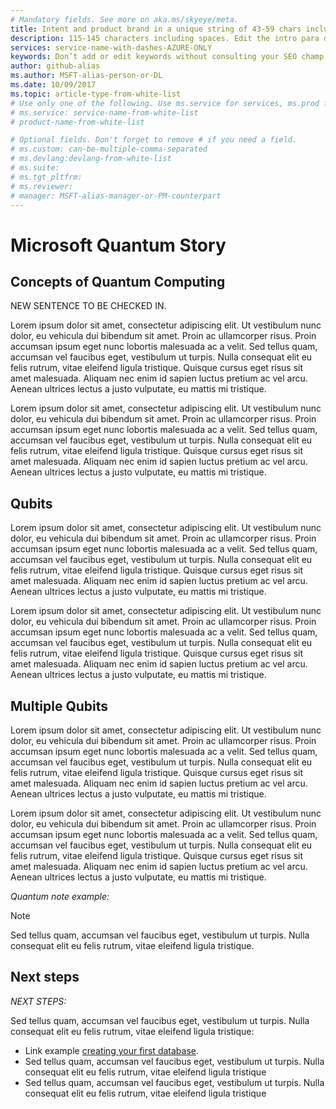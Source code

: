 ```yaml
---
# Mandatory fields. See more on aka.ms/skyeye/meta.
title: Intent and product brand in a unique string of 43-59 chars including spaces | Microsoft Docs 
description: 115-145 characters including spaces. Edit the intro para describing article intent to fit here. This abstract displays in the search result.
services: service-name-with-dashes-AZURE-ONLY 
keywords: Don’t add or edit keywords without consulting your SEO champ.
author: github-alias
ms.author: MSFT-alias-person-or-DL
ms.date: 10/09/2017
ms.topic: article-type-from-white-list
# Use only one of the following. Use ms.service for services, ms.prod for on-prem. Remove the # before the relevant field.
# ms.service: service-name-from-white-list
# product-name-from-white-list

# Optional fields. Don't forget to remove # if you need a field.
# ms.custom: can-be-multiple-comma-separated
# ms.devlang:devlang-from-white-list
# ms.suite: 
# ms.tgt_pltfrm:
# ms.reviewer:
# manager: MSFT-alias-manager-or-PM-counterpart
---
```


<!---
Purpose of an Overview article: 
1. To give a TECHNICAL overview of a service/product: What is it? Why should I use it? It's a "learn" topic that describes key benefits and our competitive advantage. It's not a "do" topic.
2. To help audiences who are new to service but who may be familiar with related concepts. 
3. To compare the service to another service/product that has some similar functionality, ex. SQL Database / SQL Data Warehouse, if appropriate. This info can be in a short list or table. 
-->

# Microsoft Quantum Story 
<!---
Unique, complements the page title, and 100 characters or fewer including spaces.
-->

## Concepts of Quantum Computing

<!---
Intro paragraph: 
1. 2-4 sentences (with a few bullet points if helpful).
2. What service is, why you use it.
3. Include a simple conceptual image if it will help customers understand the service and features. 
-->

NEW SENTENCE TO BE CHECKED IN.

Lorem ipsum dolor sit amet, consectetur adipiscing elit. Ut vestibulum nunc dolor, eu vehicula dui bibendum sit amet. Proin ac ullamcorper risus. Proin accumsan ipsum eget nunc lobortis malesuada ac a velit. Sed tellus quam, accumsan vel faucibus eget, vestibulum ut turpis. Nulla consequat elit eu felis rutrum, vitae eleifend ligula tristique. Quisque cursus eget risus sit amet malesuada. Aliquam nec enim id sapien luctus pretium ac vel arcu. Aenean ultrices lectus a justo vulputate, eu mattis mi tristique. 

Lorem ipsum dolor sit amet, consectetur adipiscing elit. Ut vestibulum nunc dolor, eu vehicula dui bibendum sit amet. Proin ac ullamcorper risus. Proin accumsan ipsum eget nunc lobortis malesuada ac a velit. Sed tellus quam, accumsan vel faucibus eget, vestibulum ut turpis. Nulla consequat elit eu felis rutrum, vitae eleifend ligula tristique. Quisque cursus eget risus sit amet malesuada. Aliquam nec enim id sapien luctus pretium ac vel arcu. Aenean ultrices lectus a justo vulputate, eu mattis mi tristique.

<!---
The H2s state the benefits.
1. Use  4-8 H2s. They are repeated in the right pane, which should not look cluttered.
2. Start with a verb. Two reasons: 1) verbs help users understand how to use the service, 2) the consistency improves scannability.
3. The section text relates benefits to supporting features with inline links to more detail. Use not just MS terms but also industry terms to improve SEO.
-->

## Qubits

Lorem ipsum dolor sit amet, consectetur adipiscing elit. Ut vestibulum nunc dolor, eu vehicula dui bibendum sit amet. Proin ac ullamcorper risus. Proin accumsan ipsum eget nunc lobortis malesuada ac a velit. Sed tellus quam, accumsan vel faucibus eget, vestibulum ut turpis. Nulla consequat elit eu felis rutrum, vitae eleifend ligula tristique. Quisque cursus eget risus sit amet malesuada. Aliquam nec enim id sapien luctus pretium ac vel arcu. Aenean ultrices lectus a justo vulputate, eu mattis mi tristique. 

Lorem ipsum dolor sit amet, consectetur adipiscing elit. Ut vestibulum nunc dolor, eu vehicula dui bibendum sit amet. Proin ac ullamcorper risus. Proin accumsan ipsum eget nunc lobortis malesuada ac a velit. Sed tellus quam, accumsan vel faucibus eget, vestibulum ut turpis. Nulla consequat elit eu felis rutrum, vitae eleifend ligula tristique. Quisque cursus eget risus sit amet malesuada. Aliquam nec enim id sapien luctus pretium ac vel arcu. Aenean ultrices lectus a justo vulputate, eu mattis mi tristique.

## Multiple Qubits

Lorem ipsum dolor sit amet, consectetur adipiscing elit. Ut vestibulum nunc dolor, eu vehicula dui bibendum sit amet. Proin ac ullamcorper risus. Proin accumsan ipsum eget nunc lobortis malesuada ac a velit. Sed tellus quam, accumsan vel faucibus eget, vestibulum ut turpis. Nulla consequat elit eu felis rutrum, vitae eleifend ligula tristique. Quisque cursus eget risus sit amet malesuada. Aliquam nec enim id sapien luctus pretium ac vel arcu. Aenean ultrices lectus a justo vulputate, eu mattis mi tristique. 

Lorem ipsum dolor sit amet, consectetur adipiscing elit. Ut vestibulum nunc dolor, eu vehicula dui bibendum sit amet. Proin ac ullamcorper risus. Proin accumsan ipsum eget nunc lobortis malesuada ac a velit. Sed tellus quam, accumsan vel faucibus eget, vestibulum ut turpis. Nulla consequat elit eu felis rutrum, vitae eleifend ligula tristique. Quisque cursus eget risus sit amet malesuada. Aliquam nec enim id sapien luctus pretium ac vel arcu. Aenean ultrices lectus a justo vulputate, eu mattis mi tristique.

<!---
Other guidelines: 
Tip, note, important, warning: Use these extensions SPARINGLY to highlight info that broadens a user's knowledge. *Tip* is an easier way to do something, *Note* is "by the way" info, *Important* is info critical to completing a task, *Warning* is serious potential problem such as data loss.
-->

*Quantum note example:*

> [!NOTE]
> Sed tellus quam, accumsan vel faucibus eget, vestibulum ut turpis. Nulla consequat elit eu felis rutrum, vitae eleifend ligula tristique.

## Next steps

<!---
Link to 3-4 logical next steps: Ex. Quickstart, pricing info and SLA, tutorial. Don't repeat links you've already provided. 
-->
*NEXT STEPS:*

Sed tellus quam, accumsan vel faucibus eget, vestibulum ut turpis. Nulla consequat elit eu felis rutrum, vitae eleifend ligula tristique: 

- Link example [creating your first database](https://docs.microsoft.com/azure/sql-database/sql-database-get-started-portal).
- Sed tellus quam, accumsan vel faucibus eget, vestibulum ut turpis. Nulla consequat elit eu felis rutrum, vitae eleifend ligula tristique
- Sed tellus quam, accumsan vel faucibus eget, vestibulum ut turpis. Nulla consequat elit eu felis rutrum, vitae eleifend ligula tristique